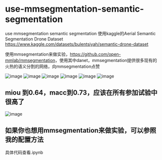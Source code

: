 # use-mmsegmentation-semantic-segmentation
use mmsegmentation semantic segmentation
使用kaggle的Aerial Semantic Segmentation Drone Dataset
<https://www.kaggle.com/datasets/bulentsiyah/semantic-drone-dataset>

使用mmsegmentation来做实验，<https://github.com/open-mmlab/mmsegmentation>，使用其中danet，mmsegmentation提供很多现有的火热的语义分割的网络，向mmsegmentation点赞

![image](https://user-images.githubusercontent.com/55181594/198826364-a92f0959-9d35-46f3-9162-1a6eae141cb5.png)
![image](https://user-images.githubusercontent.com/55181594/198826410-9b554285-77f1-4e78-8a60-afaef09cf1e3.png)
![image](https://user-images.githubusercontent.com/55181594/198826423-2b7b8571-9d08-4125-a701-fa318e464def.png)
![image](https://user-images.githubusercontent.com/55181594/198826427-d3b7b7e0-6c7e-4abf-acfe-bf292ff12dd9.png)
![image](https://user-images.githubusercontent.com/55181594/198826432-a68dbd54-9931-46ea-8d30-19d3e270e9bc.png)
![image](https://user-images.githubusercontent.com/55181594/198826436-e0182964-d196-4c00-babc-773713eabd66.png)
## miou 到0.64，macc到0.73，应该在所有参加试验中很高了
![image](https://user-images.githubusercontent.com/55181594/198826576-5e78b0cf-5945-4e9e-b1a4-9c79fcf2724e.png)

## 如果你也想用mmsegmentation来做实验，可以参照我的配置方法
具体代码查看.ipynb
